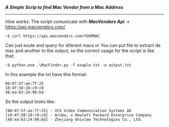 ***A Simple Scrip to find  Mac Vendor from a Mac Address***
***

*How works*:
The script comunicate with ***MacVendors Api***  -> https://api.macvendors.com/

```
~$ curl https://api.macvendors.com/YOURMAC 
```

Can just exute and query for diferent macs or You can put file to extract de mac and another to the output, so the correct usage for the script is like that:

```
~$ python.exe .\MacFinder.py -f exaple.txt -o output.txt
```

In this example the txt have this format:

```
00:07:5f:ae:7f:25
10:4f:58:18:c9:c0
48:ea:63:24:98:bd

```

So the output looks like:

```
[00:07:5f:ae:7f:25] - VCS Video Communication Systems AG
[10:4f:58:18:c9:c0] - Aruba, a Hewlett Packard Enterprise Company
[48:ea:63:24:98:bd] - Zhejiang Uniview Technologies Co., Ltd.
```
